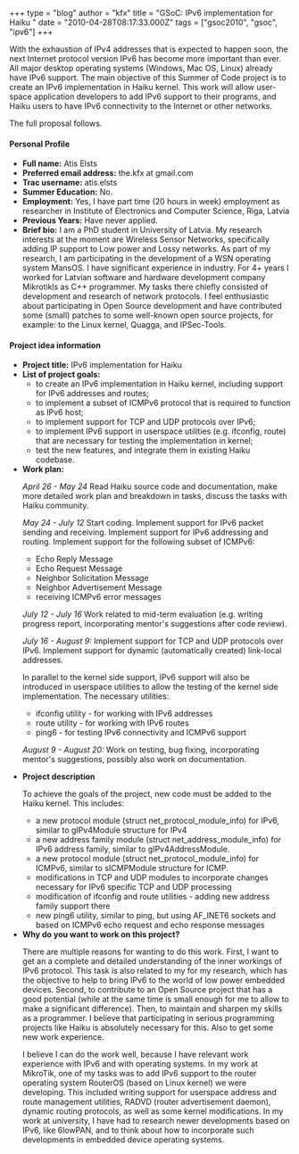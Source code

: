+++
type = "blog"
author = "kfx"
title = "GSoC: IPv6 implementation for Haiku "
date = "2010-04-28T08:17:33.000Z"
tags = ["gsoc2010", "gsoc", "ipv6"]
+++

With the exhaustion of IPv4 addresses that is expected to happen soon, the next Internet protocol version IPv6 has become more important than ever. All major desktop operating systems (Windows, Mac OS, Linux) already have IPv6 support. The main objective of this Summer of Code project is to create an IPv6 implementation in Haiku kernel. This work will allow user-space application developers to add IPv6 support to their programs, and Haiku users to have IPv6 connectivity to the Internet or other networks.

The full proposal follows.
<!--more-->
<h4 class="icon-person-medium">Personal Profile</h4>
<ul>
<li><strong>Full name:</strong> Atis Elsts </li>
<li><strong>Preferred email address:</strong> the.kfx at gmail.com </li>
<li><strong>Trac username:</strong> atis.elsts </li>
<li><strong>Summer Education:</strong> No. </li>
<li><strong>Employment:</strong> Yes, I have part time (20 hours in week) employment as researcher in Institute of Electronics and Computer Science, Riga, Latvia </li>
<li><strong>Previous Years:</strong> Have never applied. </li>
<li><strong>Brief bio:</strong>
I am a PhD student in University of Latvia. My research interests at the moment are Wireless Sensor Networks, specifically adding IP support to Low power and Lossy networks. As part of my research, I am participating in the development of a WSN operating system MansOS. I have significant experience in industry. For 4+ years I worked for Latvian software and hardware development company Mikrotikls as C++ programmer. My tasks there chiefly consisted of development and research of network protocols. I feel enthusiastic about participating in Open Source development and have contributed some (small) patches to some well-known open source projects, for example: to the Linux kernel, Quagga, and IPSec-Tools.</li>
</ul>

<h4 class="icon-kernel-medium">Project idea information</h4>
<ul>
<li><strong>Project title:</strong> IPv6 implementation for Haiku</li>
<li><strong>List of project goals:</strong>
<ul>
<li>to create an IPv6 implementation in Haiku kernel, including support for IPv6 addresses and routes;</li>
<li>to implement a subset of ICMPv6 protocol that is required to function as IPv6 host;</li>
<li>to implement support for TCP and UDP protocols over IPv6;</li>
<li>to implement IPv6 support in userspace utilities (e.g. ifconfig, route) that are necessary for testing the implementation in kernel;</li>
<li>test the new features, and integrate them in existing Haiku codebase.</li>
</ul>
</li>

<li><strong>Work plan:</strong></li>

<i>April 26 - May 24</i>
Read Haiku source code and documentation, make more detailed work plan and breakdown in tasks, discuss the tasks with Haiku community.

<i>May 24 - July 12</i>
Start coding.
Implement support for IPv6 packet sending and receiving.
Implement support for IPv6 addressing and routing.
Implement support for the following subset of ICMPv6:
 - Echo Reply Message
 - Echo Request Message
 - Neighbor Solicitation Message
 - Neighbor Advertisement Message
 - receiving ICMPv6 error messages

<i>July 12 - July 16</i>
Work related to mid-term evaluation (e.g. writing progress report, incorporating mentor's suggestions after code review).

<i>July 16 - August 9:</i>
Implement support for TCP and UDP protocols over IPv6.
Implement support for dynamic (automatically created) link-local addresses.

In parallel to the kernel side support, IPv6 support will also be introduced in userspace utilities to allow the testing of the kernel side implementation. The necessary utilities:
 - ifconfig utility - for working with IPv6 addresses
 - route utility - for working with IPv6 routes
 - ping6 - for testing IPv6 connectivity and ICMPv6 support

<i>August 9 - August 20:</i>
Work on testing, bug fixing, incorporating mentor's suggestions, possibly also work on documentation.

<li><strong>Project description</strong></li>

To achieve the goals of the project, new code must be added to the Haiku kernel. This includes:
- a new protocol module (struct net_protocol_module_info) for IPv6, similar to gIPv4Module structure for IPv4
- a new address family module (struct net_address_module_info) for IPv6 address family, similar to gIPv4AddressModule.
- a new protocol module (struct net_protocol_module_info) for ICMPv6, similar to sICMPModule structure for ICMP.
- modifications in TCP  and UDP modules to incorporate changes necessary for IPv6 specific TCP and UDP processing
- modification of ifconfig and route utilities - adding new address family support there
- new ping6 utility, similar to ping, but using AF_INET6 sockets and based on ICMPv6 echo request and echo response messages

<li><strong>Why do you want to work on this project?</strong></li>

There are multiple reasons for wanting to do this work. First, I want to get an a complete and detailed understanding of the inner workings of IPv6 protocol. This task is also related to my for my research, which has the objective to help to bring IPv6 to the world of low power embedded devices. Second, to contribute to an Open Source project that has a good potential (while at the same time is small enough for me to allow to make a significant difference). Then, to maintain and sharpen my skills as a programmer. I believe that participating in serious programming projects like Haiku is absolutely necessary for this. Also to get some new work experience.

I believe I can do the work well, because I have relevant work experience with IPv6 and with operating systems. In my work at MikroTik, one of my tasks was to add IPv6 support to the router operating system RouterOS (based on Linux kernel) we were developing. This included writing support for userspace address and route management utilities, RADVD (router advertisement daemon), dynamic routing protocols, as well as some kernel modifications. In my work at university, I have had to research newer developments based on IPv6, like 6lowPAN, and to think about how to incorporate such developments in embedded device operating systems.
</ul>
